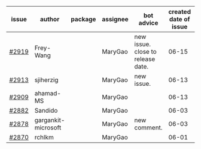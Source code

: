 | issue | author | package | assignee | bot advice | created date of issue | target release date | date from target |
| ------ | ------ | ------ | ------ | ------ | ------ | ------ | :-----: |
| [#2919](https://github.com/Azure/sdk-release-request/issues/2919) | Frey-Wang |  | MaryGao | new issue. close to release date.  | 06-15 | 06-22 | 1 |
| [#2913](https://github.com/Azure/sdk-release-request/issues/2913) | sjiherzig |  | MaryGao | new issue. | 06-13 | 06-30 |  |
| [#2909](https://github.com/Azure/sdk-release-request/issues/2909) | ahamad-MS |  | MaryGao |  | 06-13 | 06-15 |  |
| [#2882](https://github.com/Azure/sdk-release-request/issues/2882) | Sandido |  | MaryGao |  | 06-03 | 06-13 |  |
| [#2878](https://github.com/Azure/sdk-release-request/issues/2878) | gargankit-microsoft |  | MaryGao | new comment. | 06-03 | 06-30 |  |
| [#2870](https://github.com/Azure/sdk-release-request/issues/2870) | rchlkm |  | MaryGao |  | 06-01 | 06-08 |  |
